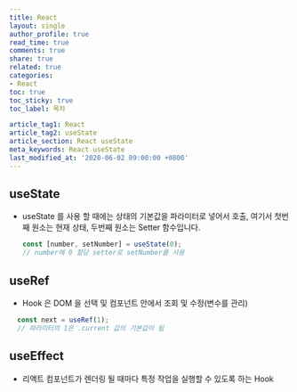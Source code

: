 ```yaml
---
title: React
layout: single
author_profile: true
read_time: true
comments: true
share: true
related: true
categories:
- React
toc: true
toc_sticky: true
toc_label: 목차

article_tag1: React
article_tag2: useState 
article_section: React useState
meta_keywords: React useState
last_modified_at: '2020-06-02 09:00:00 +0800'
---
```


## useState
- useState 를 사용 할 때에는 상태의 기본값을 파라미터로 넣어서 호출, 여기서 첫번째 원소는 현재 상태, 두번째 원소는 Setter 함수입니다.

  ```javascript
  const [number, setNumber] = useState(0);
  // number에 0 할당 setter로 setNumber를 사용
  ```

## useRef
- Hook 은 DOM 을 선택 및 컴포넌트 안에서 조회 및 수정(변수를 관리)
```javascript
  const next = useRef(1);
  // 파라미터의 1은 .current 값의 기본값이 됨
```

## useEffect
- 리액트 컴포넌트가 렌더링 될 때마다 특정 작업을 실행할 수 있도록 하는 Hook 